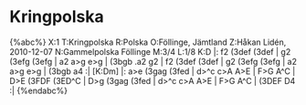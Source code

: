 # Kringpolska

{%abc%}
X:1
T:Kringpolska
R:Polska
O:Föllinge, Jämtland
Z:Håkan Lidén, 2010-12-07
N:Gammelpolska Föllinge
M:3/4
L:1/8
K:D
|: f2 (3def (3def | g2 (3efg (3efg | a2 a>g e>g | (3bgb .a2 g2 | 
f2 (3def (3def | g2 (3efg (3efg | a2 a>g e>g | (3bgb a4 :| [K:Dm]
|: a>e (3gag (3fed | d>^c c>A A>E | F>G A<F E>^C | D>E (3FDF (3ED^C |
D>g (3gag (3fed | d>^c c>A A>E | F>G A<F E>^C | (3DEF D4 :|
{%endabc%}

